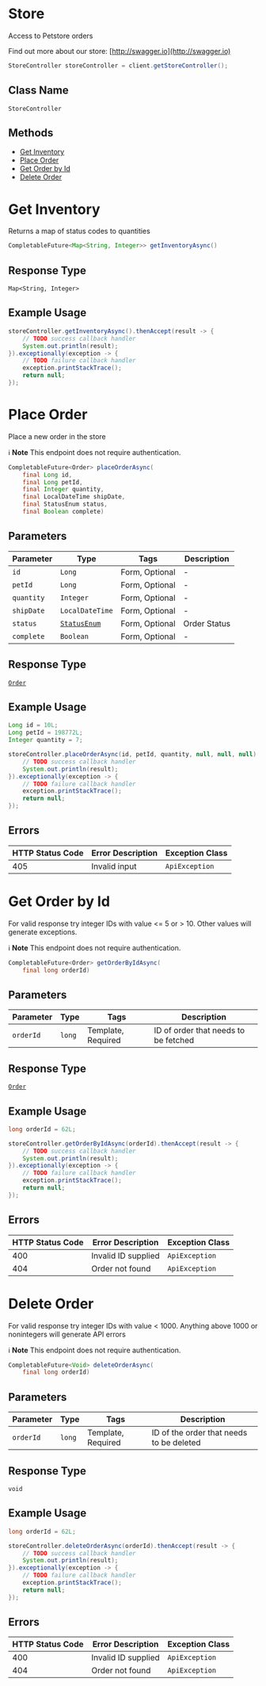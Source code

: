 # Store

Access to Petstore orders

Find out more about our store: [http://swagger.io](http://swagger.io)

```java
StoreController storeController = client.getStoreController();
```

## Class Name

`StoreController`

## Methods

* [Get Inventory](../../doc/controllers/store.md#get-inventory)
* [Place Order](../../doc/controllers/store.md#place-order)
* [Get Order by Id](../../doc/controllers/store.md#get-order-by-id)
* [Delete Order](../../doc/controllers/store.md#delete-order)


# Get Inventory

Returns a map of status codes to quantities

```java
CompletableFuture<Map<String, Integer>> getInventoryAsync()
```

## Response Type

`Map<String, Integer>`

## Example Usage

```java
storeController.getInventoryAsync().thenAccept(result -> {
    // TODO success callback handler
    System.out.println(result);
}).exceptionally(exception -> {
    // TODO failure callback handler
    exception.printStackTrace();
    return null;
});
```


# Place Order

Place a new order in the store

:information_source: **Note** This endpoint does not require authentication.

```java
CompletableFuture<Order> placeOrderAsync(
    final Long id,
    final Long petId,
    final Integer quantity,
    final LocalDateTime shipDate,
    final StatusEnum status,
    final Boolean complete)
```

## Parameters

| Parameter | Type | Tags | Description |
|  --- | --- | --- | --- |
| `id` | `Long` | Form, Optional | - |
| `petId` | `Long` | Form, Optional | - |
| `quantity` | `Integer` | Form, Optional | - |
| `shipDate` | `LocalDateTime` | Form, Optional | - |
| `status` | [`StatusEnum`](../../doc/models/status-enum.md) | Form, Optional | Order Status |
| `complete` | `Boolean` | Form, Optional | - |

## Response Type

[`Order`](../../doc/models/order.md)

## Example Usage

```java
Long id = 10L;
Long petId = 198772L;
Integer quantity = 7;

storeController.placeOrderAsync(id, petId, quantity, null, null, null).thenAccept(result -> {
    // TODO success callback handler
    System.out.println(result);
}).exceptionally(exception -> {
    // TODO failure callback handler
    exception.printStackTrace();
    return null;
});
```

## Errors

| HTTP Status Code | Error Description | Exception Class |
|  --- | --- | --- |
| 405 | Invalid input | `ApiException` |


# Get Order by Id

For valid response try integer IDs with value <= 5 or > 10. Other values will generate exceptions.

:information_source: **Note** This endpoint does not require authentication.

```java
CompletableFuture<Order> getOrderByIdAsync(
    final long orderId)
```

## Parameters

| Parameter | Type | Tags | Description |
|  --- | --- | --- | --- |
| `orderId` | `long` | Template, Required | ID of order that needs to be fetched |

## Response Type

[`Order`](../../doc/models/order.md)

## Example Usage

```java
long orderId = 62L;

storeController.getOrderByIdAsync(orderId).thenAccept(result -> {
    // TODO success callback handler
    System.out.println(result);
}).exceptionally(exception -> {
    // TODO failure callback handler
    exception.printStackTrace();
    return null;
});
```

## Errors

| HTTP Status Code | Error Description | Exception Class |
|  --- | --- | --- |
| 400 | Invalid ID supplied | `ApiException` |
| 404 | Order not found | `ApiException` |


# Delete Order

For valid response try integer IDs with value < 1000. Anything above 1000 or nonintegers will generate API errors

:information_source: **Note** This endpoint does not require authentication.

```java
CompletableFuture<Void> deleteOrderAsync(
    final long orderId)
```

## Parameters

| Parameter | Type | Tags | Description |
|  --- | --- | --- | --- |
| `orderId` | `long` | Template, Required | ID of the order that needs to be deleted |

## Response Type

`void`

## Example Usage

```java
long orderId = 62L;

storeController.deleteOrderAsync(orderId).thenAccept(result -> {
    // TODO success callback handler
    System.out.println(result);
}).exceptionally(exception -> {
    // TODO failure callback handler
    exception.printStackTrace();
    return null;
});
```

## Errors

| HTTP Status Code | Error Description | Exception Class |
|  --- | --- | --- |
| 400 | Invalid ID supplied | `ApiException` |
| 404 | Order not found | `ApiException` |

